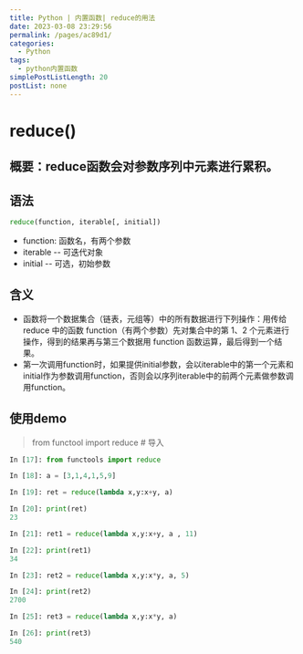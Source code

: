 ```yaml
---
title: Python | 内置函数| reduce的用法
date: 2023-03-08 23:29:56
permalink: /pages/ac89d1/
categories: 
  - Python
tags: 
  - python内置函数
simplePostListLength: 20
postList: none
---
```



# reduce()

## 概要：reduce函数会对参数序列中元素进行累积。


## 语法

```python
reduce(function, iterable[, initial])
```
- function: 函数名，有两个参数
- iterable -- 可迭代对象
- initial -- 可选，初始参数

## 含义

- 函数将一个数据集合（链表，元组等）中的所有数据进行下列操作：用传给 reduce 中的函数 function（有两个参数）先对集合中的第 1、2 个元素进行操作，得到的结果再与第三个数据用 function 函数运算，最后得到一个结果。  
- 第一次调用function时，如果提供initial参数，会以iterable中的第一个元素和initial作为参数调用function，否则会以序列iterable中的前两个元素做参数调用function。


## 使用demo

> from functool import reduce  # 导入


```python
In [17]: from functools import reduce

In [18]: a = [3,1,4,1,5,9]

In [19]: ret = reduce(lambda x,y:x+y, a)

In [20]: print(ret)
23

In [21]: ret1 = reduce(lambda x,y:x+y, a , 11)

In [22]: print(ret1)
34

In [23]: ret2 = reduce(lambda x,y:x*y, a, 5)

In [24]: print(ret2)
2700

In [25]: ret3 = reduce(lambda x,y:x*y, a)

In [26]: print(ret3)
540
```
